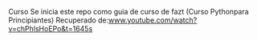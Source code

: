 Curso
Se inicia este repo como guia de curso de fazt (Curso Pythonpara Principiantes)
Recuperado de:www.youtube.com/watch?v=chPhlsHoEPo&t=1645s 
